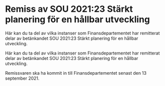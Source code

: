 # Remiss av SOU 2021:23 Stärkt planering för en hållbar utveckling

Här kan du ta del av vilka instanser som Finansdepartementet har remitterat delar av betänkandet SOU 2021:23 Stärkt planering för en hållbar utveckling.

Här kan du ta del av vilka instanser som Finansdepartementet har remitterat delar av betänkandet SOU 2021:23 Stärkt planering för en hållbar utveckling.

Remissvaren ska ha kommit in till Finansdepartementet senast den 13 september 2021.
